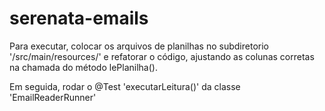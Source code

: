 # serenata-emails

Para executar, colocar os arquivos de planilhas no subdiretorio '/src/main/resources/' e refatorar o código, ajustando as colunas corretas na chamada do método lePlanilha().

Em seguida, rodar o @Test 'executarLeitura()' da classe 'EmailReaderRunner'